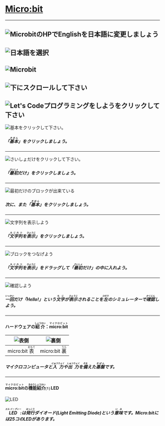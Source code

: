 # [Micro:bit]("http://microbit.org/")
---
![MicrobitのHPでEnglishを日本語に変更しましょう](./img/JPEG/microbit-1.jpg)
---
![日本語を選択](./img/JPEG/Japanese.jpg)
---
![Microbit](./img/JPEG/microbit-ja.jpg)
---
![下にスクロールして下さい](./img/JPEG/Letscode-1.jpg)
---
![Let's Codeプログラミングをしようをクリックして下さい](./img/JPEG/Letscode-2.jpg)
---
![基本をクリックして下さい。](./img/JPEG/howtouse-1.jpg)
##### 「<ruby>基本<rp>（</rp><rt>きほん</rt><rp>）</rp></ruby>」をクリックしましょう。
---
![さいしょだけをクリックして下さい。](./img/JPEG/howtouse-2.jpg)
##### 「<ruby>最初<rp>（</rp><rt>さいしょ</rt><rp>）</rp></ruby>だけ」をクリックしましょう。
---
![最初だけのブロックが出来ている](./img/JPEG/howtouse-3.jpg)
##### 次に、また「<ruby>基本<rp>（</rp><rt>きほん</rt><rp>）</rp></ruby>」をクリックしましょう。
---
![文字列を表示しよう](./img/JPEG/howtouse-4.jpg)
##### 「<ruby>文字列<rp>（</rp><rt>もじれつ</rt><rp>）</rp></ruby>を<ruby>表示<rp>（</rp><rt>ひょうじ</rt><rp>）</rp></ruby>」をクリックしましょう。
---
![ブロックをつなげよう](./img/JPEG/howtouse-5.jpg)
##### 「<ruby>文字列<rp>（</rp><rt>もじれつ</rt><rp>）</rp></ruby>を<ruby>表示<rp>（</rp><rt>ひょうじ</rt><rp>）</rp></ruby>」をドラッグして「<ruby>最初<rp>（</rp><rt>さいしょ</rt><rp>）</rp></ruby>だけ」の中に入れよう。
---
![確認しよう](./img/howtouse-6.png)
##### <ruby>一回<rp>（</rp><rt>いっかい</rt><rp>）</rp></ruby>だけ「Hello!」という<ruby>文字<rp>（</rp><rt>もじ</rt><rp>）</rp></ruby>が<ruby>表示<rp>（</rp><rt>ひょうじ</rt><rp>）</rp></ruby>されることを<ruby>左<rp>（</rp><rt>ひだり</rt><rp>）</rp></ruby>のシミュレーターで<ruby>確認<rp>（</rp><rt>かくにん</rt><rp>）</rp></ruby>しよう。
---
#### ハードウェアの<ruby>紹介<rp>（</rp><rt>しょうかい</rt><rp>）</rp></ruby>：<ruby>micro:bit<rp>（</rp><rt>マイクロビット</rt><rp>）</rp></ruby>

|![表側](http://microbit.org/images/microbit-front.png)|![裏側](http://microbit.org/images/microbit-back.png)|
|:---:|:---:|
|micro:bit <ruby>表<rp>（</rp><rt>おもて</rt><rp>）</rp></ruby> | micro:bit <ruby>裏<rp>（</rp><rt>うら</rt><rp>）</rp></ruby>|
##### マイクロコンピュータと<ruby>入力<rp>（</rp><rt>にゅうりょく</rt><rp>）</rp></ruby>や<ruby>出力<rp>（</rp><rt>しゅつりょく</rt><rp>）</rp></ruby>を<ruby>備<rp>（</rp><rt>そな</rt><rp>）</rp></ruby>えた<ruby>基盤<rp>（</rp><rt>きばん</rt><rp>）</rp></ruby>です。
---
#### <ruby>micro:bit<rp>（</rp><rt>マイクロビット</rt><rp>）</rp></ruby>の<ruby>機能紹介<rp>（</rp><rt>きのうしょうかい</rt><rp>）</rp></ruby>⑴ LED
![LED](http://microbit.org/images/beating-heart.gif)
#####  <ruby>LED<rp>（</rp><rt>エル イー ディー</rt><rp>）</rp></ruby>:は<ruby>発行<rp>（</rp><rt>はっこう</rt><rp>）</rp></ruby>ダイオード(Light Emitting Diode)という<ruby>意味<rp>（</rp><rt>いみ</rt><rp>）</rp></ruby>です。Micro:bitには25コのLEDがあります。
